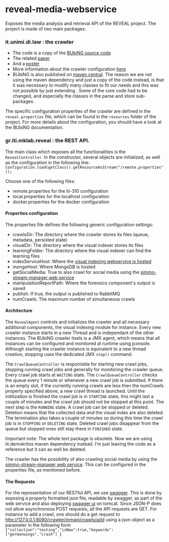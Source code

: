 reveal-media-webservice
=======================

Exposes the media analysis and retrieval API of the REVEAL project.
The project is made of two main packages:

### it.unimi.di.law : the crawler
- The code is a copy of the [BUbiNG source code][1] 
- The related [paper][2]
- And a [poster][3]
- More information about the crawler configuration [here][4]
- BUbiNG is also published on [maven central][5]. The reason we are not using the maven dependency and just a copy of the code instead, is that it was necessary to modify many classes to fit our needs and this was not possible by just extending . Some of the core code had to be changed, and especially the classes in the parse and store sub-packages.

The specific configuration properties of the crawler are defined in the ```reveal.properties``` file, which can be found in the ```resources``` folder of the project. For more details about the configuration, you should have a look at the BUbiNG documentation. 

### gr.iti.mklab.reveal : the REST API. 
The main class which exposes all the functionalities is the ```RevealController```. In the constructor, several objects are initialized, as well as the configuration in the following line: ```Configuration.load(getClass().getResourceAsStream("/remote.properties"));```

Choose one of the following files:
- remote.properties for the iti-310 configuration
- local.properties for the localhost configuration
- docker.properties for the docker configuration

#### Properties configuration

The properties file defines the following generic configuration settings:
- crawlsDir: The directory where the crawler stores its files (queue, metadata, persisted state)
- visualDir: The directory where the visual indexer stores its files
- learningFolder: The directory where the visual indexer can find the learning files
- indexServiceHost: Where the [visual indexing webservice is hosted][7]
- mongoHost: Where MongoDB is hosted
- getSocialMedia: True to also crawl for social media using the [simmo-stream-manager web service][6]
- manipulationReportPath: Where the forensics component's output is saved
- publish: If true, the output is published to RabbitMQ
- numCrawls: The maximum number of simultaneous crawls


#### Architecture

The ```RevealAgent``` controls and initializes the crawler and all necessary additional components, the visual indexing module for instance. Every new crawler instance starts in a new Thread and is independant of the other instances. The BUbiNG crawler itsels is a JMX agent, which means that all instances can be configured and monitored at runtime using jconsole. Although starting the crawler instance is equivalent to a new thread creation, stopping uses the dedicated JMX ```stop()``` command.

The ```CrawlQueueController``` is responisble for starting new crawl jobs, stopping running crawl jobs and generally for monitoring the crawler queue. Every crawl job starts at ```WAITING``` state. The ```CrawlQueueController``` checks the queue every 1 minute or whenever a new crawl job is submitted. If there is an empty slot, if the currently running crawls are less then the numCrawls property specified above, a new crawl thread is launched. Until the initilization is finished the crawl job is in ```STARTING``` state, this might last a couple of minutes and the crawl job should not be stopped at this point. The next step is the ```RUNNING``` state. A crawl job can be stopped or deleted. Deletion means that the collected data and the visual index are also deleted. The termination also takes a couple of minutes so during this time the crawl job is in ```STOPPING``` or ```DELETING``` state. Deleted crawl jobs disappear from the queue but stopped ones still stay there in ```FINISHED``` state.

Important note:  The whole text package is obsolete. Now we are using iit.demokritos maven dependency instead. I'm just leaving the code as a reference but it can as well be deleted.

The crawler has the possibility of also crawling social media by using the [simmo-stream-manager web service][6]. This can be configured in the properties file, as mentioned before.

#### The Requests

For the representation of our RESTful API, we use [swagger][8]. This is done by exposing a properly formatted json file, readable by swagger, as part of the web service and also deploying [swagger ui][9] on tomcat.
Since JSON-P does not allow asynchronous POST requests, all the API requests are GET.
For instance to add a crawl, one should do a get request to http://127.0.0.1:8080/crawler/mmapi/crawls/add using a json object as a parameter in the following form ```{"collection":"testing","isNew":true,"keywords":["germanwings","crash"] }```


[1]:  http://law.di.unimi.it/software.php#bubing
[2]:  http://www.quantware.ups-tlse.fr/FETNADINE/papers/P4.8.pdf
[3]:  http://wwwconference.org/proceedings/www2014/companion/p227.pdf
[4]:  http://law.di.unimi.it/software/bubing-docs/overview-summary.html
[5]:  https://search.maven.org/#artifactdetails|it.unimi.di.law|bubing|0.9.11|jar
[6]:  https://github.com/MKLab-ITI/simmo-stream-manager
[7]:  https://github.com/MKLab-ITI/multimedia-webservice
[8]:  http://swagger.io/
[9]:  http://swagger.io/swagger-ui/